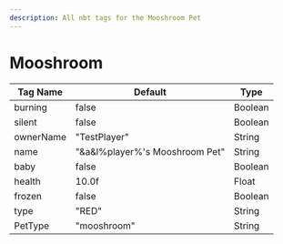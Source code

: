 ```yaml
---
description: All nbt tags for the Mooshroom Pet
---
```



# Mooshroom

| Tag Name     | Default                                                            | Type                                         |
| - | - | - |
| burning | false | Boolean |
| silent | false | Boolean |
| ownerName | "TestPlayer" | String |
| name | "&a&l%player%'s Mooshroom Pet" | String |
| baby | false | Boolean |
| health | 10.0f | Float |
| frozen | false | Boolean |
| type | "RED" | String |
| PetType | "mooshroom" | String |
